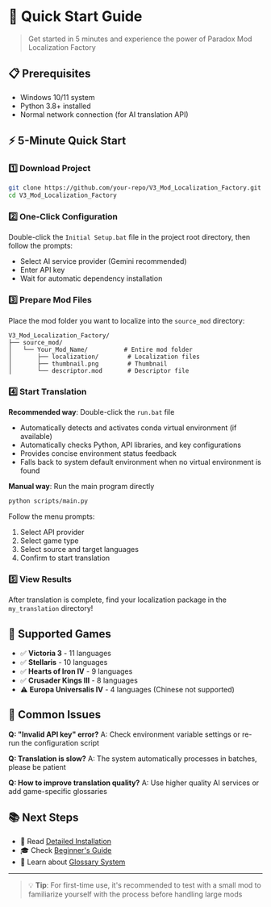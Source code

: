 # 🚀 Quick Start Guide

> Get started in 5 minutes and experience the power of Paradox Mod Localization Factory

## 📋 Prerequisites

- Windows 10/11 system
- Python 3.8+ installed
- Normal network connection (for AI translation API)

## ⚡ 5-Minute Quick Start

### 1️⃣ Download Project
```bash
git clone https://github.com/your-repo/V3_Mod_Localization_Factory.git
cd V3_Mod_Localization_Factory
```

### 2️⃣ One-Click Configuration
Double-click the `Initial Setup.bat` file in the project root directory, then follow the prompts:
- Select AI service provider (Gemini recommended)
- Enter API key
- Wait for automatic dependency installation

### 3️⃣ Prepare Mod Files
Place the mod folder you want to localize into the `source_mod` directory:
```
V3_Mod_Localization_Factory/
├── source_mod/
│   └── Your_Mod_Name/          # Entire mod folder
│       ├── localization/        # Localization files
│       ├── thumbnail.png        # Thumbnail
│       └── descriptor.mod       # Descriptor file
```

### 4️⃣ Start Translation
**Recommended way**: Double-click the `run.bat` file
- Automatically detects and activates conda virtual environment (if available)
- Automatically checks Python, API libraries, and key configurations
- Provides concise environment status feedback
- Falls back to system default environment when no virtual environment is found

**Manual way**: Run the main program directly
```bash
python scripts/main.py
```

Follow the menu prompts:
1. Select API provider
2. Select game type
3. Select source and target languages
4. Confirm to start translation

### 5️⃣ View Results
After translation is complete, find your localization package in the `my_translation` directory!

## 🎯 Supported Games

- ✅ **Victoria 3** - 11 languages
- ✅ **Stellaris** - 10 languages  
- ✅ **Hearts of Iron IV** - 9 languages
- ✅ **Crusader Kings III** - 8 languages
- ⚠️ **Europa Universalis IV** - 4 languages (Chinese not supported)

## 🔧 Common Issues

**Q: "Invalid API key" error?**
A: Check environment variable settings or re-run the configuration script

**Q: Translation is slow?**
A: The system automatically processes in batches, please be patient

**Q: How to improve translation quality?**
A: Use higher quality AI services or add game-specific glossaries

## 📚 Next Steps

- 📖 Read [Detailed Installation](docs/setup/installation-zh.md)
- 🎓 Check [Beginner's Guide](docs/user-guides/beginner-guide-en.md)
- 🔧 Learn about [Glossary System](docs/glossary/overview.md)

---

> 💡 **Tip**: For first-time use, it's recommended to test with a small mod to familiarize yourself with the process before handling large mods
